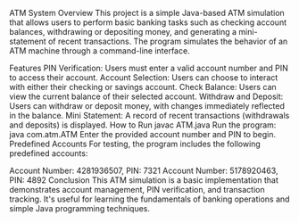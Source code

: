 ATM System
Overview
This project is a simple Java-based ATM simulation that allows users to perform basic banking tasks such as checking account balances, withdrawing or depositing money, and generating a mini-statement of recent transactions. The program simulates the behavior of an ATM machine through a command-line interface.

Features
PIN Verification: Users must enter a valid account number and PIN to access their account.
Account Selection: Users can choose to interact with either their checking or savings account.
Check Balance: Users can view the current balance of their selected account.
Withdraw and Deposit: Users can withdraw or deposit money, with changes immediately reflected in the balance.
Mini Statement: A record of recent transactions (withdrawals and deposits) is displayed.
How to Run
javac ATM.java
Run the program:
java com.atm.ATM
Enter the provided account number and PIN to begin.
Predefined Accounts
For testing, the program includes the following predefined accounts:

Account Number: 4281936507, PIN: 7321
Account Number: 5178920463, PIN: 4892
Conclusion
This ATM simulation is a basic implementation that demonstrates account management, PIN verification, and transaction tracking. It's useful for learning the fundamentals of banking operations and simple Java programming techniques.
